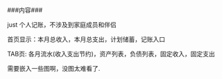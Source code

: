 ###内容###

just 个人记账，不涉及到家庭成员和伴侣

首页显示：本月总收入，本月总支出，计划储蓄，记账入口

TAB页: 各月流水(收入支出节约)，资产列表，负债列表，固定收入，固定支出


需要嵌入一些图啊，没图太难看了.